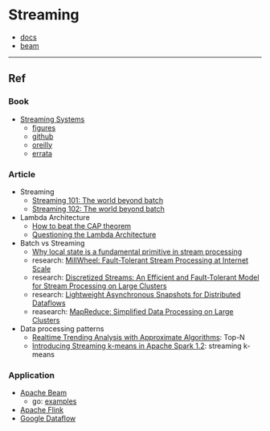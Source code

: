 # Streaming

- [docs](docs/README.md)
- [beam](beam/README.md)

---

## Ref

### Book

- [Streaming Systems](http://streamingbook.net/)
  - [figures](http://streamingbook.net/fig)
  - [github](https://github.com/takidau/streamingbook)
  - [oreilly](https://www.oreilly.com/library/view/streaming-systems/9781491983867/)
  - [errata](https://www.oreilly.com/catalog/errata.csp?isbn=0636920073994)

### Article

- Streaming
  - [Streaming 101: The world beyond batch](https://www.oreilly.com/radar/the-world-beyond-batch-streaming-101/)
  - [Streaming 102: The world beyond batch](https://www.oreilly.com/radar/the-world-beyond-batch-streaming-102/)
- Lambda Architecture
  - [How to beat the CAP theorem](http://nathanmarz.com/blog/how-to-beat-the-cap-theorem.html)
  - [Questioning the Lambda Architecture](https://www.oreilly.com/radar/questioning-the-lambda-architecture/)
- Batch vs Streaming
  - [Why local state is a fundamental primitive in stream processing](https://www.oreilly.com/content/why-local-state-is-a-fundamental-primitive-in-stream-processing/)
  - research: [MillWheel: Fault-Tolerant Stream Processing at Internet Scale](http://static.googleusercontent.com/media/research.google.com/en/us/pubs/archive/41378.pdf)
  - research: [Discretized Streams: An Efficient and Fault-Tolerant Model for Stream Processing on Large Clusters](https://www.usenix.org/system/files/conference/hotcloud12/hotcloud12-final28.pdf)
  - research: [Lightweight Asynchronous Snapshots for Distributed Dataflows](https://arxiv.org/pdf/1506.08603.pdf)
  - reasearch: [MapReduce: Simplified Data Processing on Large Clusters](http://static.googleusercontent.com/media/research.google.com/ko//archive/mapreduce-osdi04.pdf)
- Data processing patterns
  - [Realtime Trending Analysis with Approximate Algorithms](https://pkghosh.wordpress.com/2014/09/10/realtime-trending-analysis-with-approximate-algorithms/): Top-N
  - [Introducing Streaming k-means in Apache Spark 1.2](https://www.databricks.com/blog/2015/01/28/introducing-streaming-k-means-in-spark-1-2.html): streaming k-means

### Application

- [Apache Beam](https://beam.apache.org/)
  - go: [examples](https://github.com/apache/beam/tree/master/sdks/go/examples)
- [Apache Flink](https://flink.apache.org/)
- [Google Dataflow](https://cloud.google.com/dataflow)

